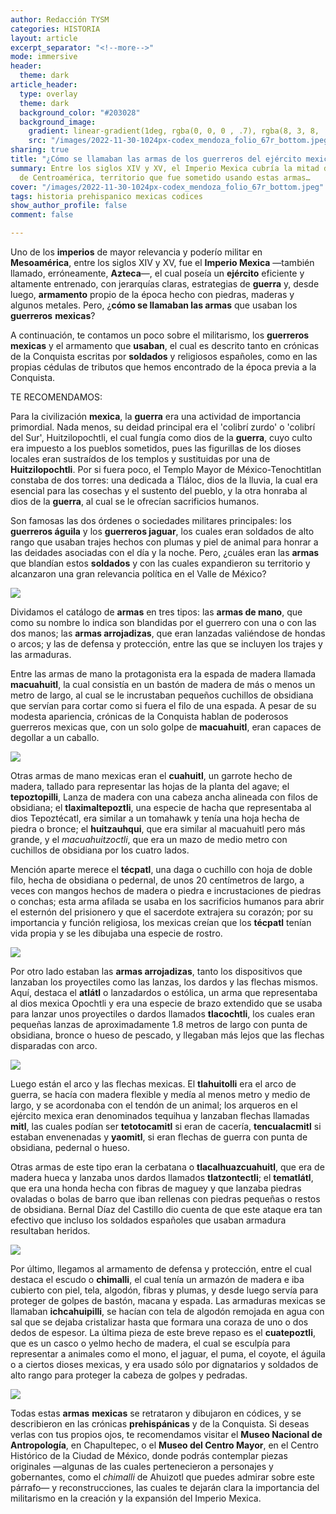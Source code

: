 ```yaml
---
author: Redacción TYSM
categories: HISTORIA
layout: article
excerpt_separator: "<!--more-->"
mode: immersive
header:
  theme: dark
article_header:
  type: overlay
  theme: dark
  background_color: "#203028"
  background_image:
    gradient: linear-gradient(1deg, rgba(0, 0, 0 , .7), rgba(8, 3, 8, .9))
    src: "/images/2022-11-30-1024px-codex_mendoza_folio_67r_bottom.jpeg"
sharing: true
title: "¿Cómo se llamaban las armas de los guerreros del ejército mexica?"
summary: Entre los siglos XIV y XV, el Imperio Mexica cubría la mitad del país y parte
  de Centroamérica, territorio que fue sometido usando estas armas…
cover: "/images/2022-11-30-1024px-codex_mendoza_folio_67r_bottom.jpeg"
tags: historia prehispanico mexicas codices
show_author_profile: false
comment: false

---
```

Uno de los **imperios** de mayor relevancia y poderío militar en **Mesoamérica**, entre los siglos XIV y XV, fue el **Imperio Mexica** —también llamado, erróneamente, **Azteca**—, el cual poseía un **ejército** eficiente y altamente entrenado, con jerarquías claras, estrategias de **guerra** y, desde luego, **armamento** propio de la época hecho con piedras, maderas y algunos metales. Pero, ¿**cómo se llamaban las armas** que usaban los **guerreros** **mexicas**?

A continuación, te contamos un poco sobre el militarismo, los **guerreros** **mexicas** y el armamento que **usaban**, el cual es descrito tanto en crónicas de la Conquista escritas por **soldados** y religiosos españoles, como en las propias cédulas de tributos que hemos encontrado de la época previa a la Conquista.

TE RECOMENDAMOS:

Para la civilización **mexica**, la **guerra** era una actividad de importancia primordial. Nada menos, su deidad principal era el 'colibrí zurdo' o 'colibrí del Sur', Huitzilopochtli, el cual fungía como dios de la **guerra**, cuyo culto era impuesto a los pueblos sometidos, pues las figurillas de los dioses locales eran sustraídos de los templos y sustituidas por una de **Huitzilopochtli**. Por si fuera poco, el Templo Mayor de México-Tenochtitlan constaba de dos torres: una dedicada a Tláloc, dios de la lluvia, la cual era esencial para las cosechas y el sustento del pueblo, y la otra honraba al dios de la **guerra**, al cual se le ofrecían sacrificios humanos.

Son famosas las dos órdenes o sociedades militares principales: los **guerreros águila** y los **guerreros jaguar**, los cuales eran soldados de alto rango que usaban trajes hechos con plumas y piel de animal para honrar a las deidades asociadas con el día y la noche. Pero, ¿cuáles eran las **armas** que blandían estos **soldados** y con las cuales expandieron su territorio y alcanzaron una gran relevancia política en el Valle de México?

![](https://upload.wikimedia.org/wikipedia/commons/d/d1/Matanza_de_comerciantes_mexicas_en_Quetzaltepec%2C_en_el_folio_165r.png)

Dividamos el catálogo de **armas** en tres tipos: las **armas de mano**, que como su nombre lo indica son blandidas por el guerrero con una o con las dos manos; las **armas arrojadizas**, que eran lanzadas valiéndose de hondas o arcos; y las de defensa y protección, entre las que se incluyen los trajes y las armaduras.

Entre las armas de mano la protagonista era la espada de madera llamada **macuahuitl**, la cual consistía en un bastón de madera de más o menos un metro de largo, al cual se le incrustaban pequeños cuchillos de obsidiana que servían para cortar como si fuera el filo de una espada. A pesar de su modesta apariencia, crónicas de la Conquista hablan de poderosos guerreros mexicas que, con un solo golpe de **macuahuitl**, eran capaces de degollar a un caballo.

![](https://upload.wikimedia.org/wikipedia/commons/d/d2/Historia_general_de_las_cosas_de_Nueva_Espa%C3%B1a_vol._1_folio_74v.png)

Otras armas de mano mexicas eran el **cuahuitl**, un garrote hecho de madera, tallado para representar las hojas de la planta del agave; el **tepoztopilli**, Lanza de madera con una cabeza ancha alineada con filos de obsidiana; el **tlaximaltepoztli**, una especie de hacha que representaba al dios Tepoztécatl, era similar a un tomahawk y tenía una hoja hecha de piedra o bronce; el **huitzauhqui**, que era similar al macuahuitl pero más grande, y el _macuahuitzoctli_, que era un mazo de medio metro con cuchillos de obsidiana por los cuatro lados.

Mención aparte merece el **técpatl**, una daga o cuchillo con hoja de doble filo, hecha de obsidiana o pedernal, de unos 20 centímetros de largo, a veces con mangos hechos de madera o piedra e incrustaciones de piedras o conchas; esta arma afilada se usaba en los sacrificios humanos para abrir el esternón del prisionero y que el sacerdote extrajera su corazón; por su importancia y función religiosa, los mexicas creían que los **técpatl** tenían vida propia y se les dibujaba una especie de rostro.

![](https://upload.wikimedia.org/wikipedia/commons/thumb/3/35/Flint_Mexican_sacrificial_knife_%28tecpatl%29.jpg/768px-Flint_Mexican_sacrificial_knife_%28tecpatl%29.jpg)

Por otro lado estaban las **armas arrojadizas**, tanto los dispositivos que lanzaban los proyectiles como las lanzas, los dardos y las flechas mismos. Aquí, destaca el **atlátl** o lanzadardos o estólica, un arma que representaba al dios mexica Opochtli y era una especie de brazo extendido que se usaba para lanzar unos proyectiles o dardos llamados **tlacochtli**, los cuales eran pequeñas lanzas de aproximadamente 1.8 metros de largo con punta de obsidiana, bronce o hueso de pescado, y llegaban más lejos que las flechas disparadas con arco.

![](https://upload.wikimedia.org/wikipedia/commons/0/08/Aztec_atl-atl_%28Museo_Nacional_de_Antropolog%C3%ADa%29.jpg)

Luego están el arco y las flechas mexicas. El **tlahuitolli** era el arco de guerra, se hacía con madera flexible y medía al menos metro y medio de largo, y se acordonaba con el tendón de un animal; los arqueros en el ejército mexica eran denominados tequihua y lanzaban flechas llamadas **mitl**, las cuales podían ser **tetotocamitl** si eran de cacería, **tencualacmitl** si estaban envenenadas y **yaomitl**, si eran flechas de guerra con punta de obsidiana, pedernal o hueso.

Otras armas de este tipo eran la cerbatana o **tlacalhuazcuahuitl**, que era de madera hueca y lanzaba unos dardos llamados **tlatzontectli**; el **tematlátl**, que era una honda hecha con fibras de maguey y que lanzaba piedras ovaladas o bolas de barro que iban rellenas con piedras pequeñas o restos de obsidiana. Bernal Díaz del Castillo dio cuenta de que este ataque era tan efectivo que incluso los soldados españoles que usaban armadura resultaban heridos. 

![](https://upload.wikimedia.org/wikipedia/commons/5/57/Cerbatana_Tlacalhuazcuahuitl_Bodley_p38.jpg)

Por último, llegamos al armamento de defensa y protección, entre el cual destaca el escudo o **chimalli**, el cual tenía un armazón de madera e iba cubierto con piel, tela, algodón, fibras y plumas, y desde luego servía para proteger de golpes de bastón, macana y espada. Las armaduras mexicas se llamaban **ichcahuipilli**, se hacían con tela de algodón remojada en agua con sal que se dejaba cristalizar hasta que formara una coraza de uno o dos dedos de espesor. La última pieza de este breve repaso es el **cuatepoztli**, que es un casco o yelmo hecho de madera, el cual se esculpía para representar a animales como el mono, el jaguar, el puma, el coyote, el águila o a ciertos dioses mexicas, y era usado sólo por dignatarios y soldados de alto rango para proteger la cabeza de golpes y pedradas.

![](https://upload.wikimedia.org/wikipedia/commons/thumb/c/ce/Chimalli_Ahuizotl.jpg/952px-Chimalli_Ahuizotl.jpg)

Todas estas **armas** **mexicas** se retrataron y dibujaron en códices, y se describieron en las crónicas **prehispánicas** y de la Conquista. Si deseas verlas con tus propios ojos, te recomendamos visitar el **Museo Nacional de Antropología**, en Chapultepec, o el **Museo del Centro Mayor**, en el Centro Histórico de la Ciudad de México, donde podrás contemplar piezas originales —algunas de las cuales pertenecieron a personajes y gobernantes, como el _chimalli_ de Ahuizotl que puedes admirar sobre este párrafo— y reconstrucciones, las cuales te dejarán clara la importancia del militarismo en la creación y la expansión del Imperio Mexica.